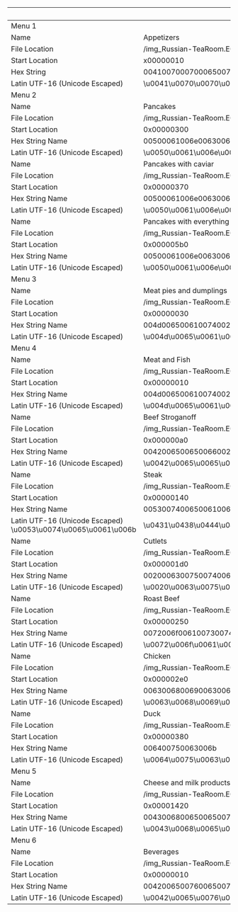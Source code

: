 


|     | ENGLISH | RUSSIAN |
| --- | --- | --- |
| Menu 1 |  |     |
| Name | Appetizers | Закуска |
| File Location | /img_Russian-TeaRoom.E01/vol_vol2/app.txt | /img_Russian-TeaRoom.E01/vol_vol2/app.txt |
| Start Location | x00000010 | 0x00000000 |
| Hex String | 004100700070006500740069007a006500720073 | 04170410041a04230421041a0418 |
| Latin UTF-16 (Unicode Escaped) | \u0041\u0070\u0070\u0065\u0074\u0069\u007a\u0065\u0072\u0073 | \u0417\u0410\u041a\u0423\u0421\u041a\u0418 |
| Menu 2 |  |     |
| Name | Pancakes | Блины |
| File Location |	/img_Russian-TeaRoom.E01/vol_vol2/app.txt | /img_Russian-TeaRoom.E01/vol_vol2/app.txt |
| Start Location | 0x00000300 | 0x000002f0 |
| Hex String Name | 00500061006e00630061006b0065 | 0411041b0418041d042b |
| Latin UTF-16 (Unicode Escaped) | \u0050\u0061\u006e\u0063\u0061\u006b\u0065 | \u0411\u041b\u0418\u041d\u042b | 
| Name | Pancakes with caviar | Блинчики с икрой |
| File Location	 | /img_Russian-TeaRoom.E01/vol_vol2/app.txt | /img_Russian-TeaRoom.E01/vol_vol2/app.txt |
| Start Location | 0x00000370 | 0x00000310 |
| Hex String Name | 00500061006e00630061006b00650073002000770069007400680020006300610076006900610072 | 0431043b0438043d044b0020044100200438043a0440043e0439 |
| Latin UTF-16 (Unicode Escaped) | \u0050\u0061\u006e\u0063\u0061\u006b\u0065\u0073\u0020\u0077\u0069\u0074\u0068\u0020\u0063\u0061\u0076\u0069\u0061\u0072 | \u0431\u043b\u0438\u043d\u044b\u0020\u0441\u0020\u0438\u043a\u0440\u043e\u0439 |
| Name | Pancakes with everything | блины с селёдкой, икрой, сметаной и сёмгой |
| File Location | /img_Russian-TeaRoom.E01/vol_vol2/app.txt | /img_Russian-TeaRoom.E01/vol_vol2/app.txt |
| Start Location | 0x000005b0 | 0x00000560 |
| Hex String Name | 00500061006e00630061006b0065007300200077006900740068002000650076006500720079007400680069006e0067 | 0439002c00200438043a0440043e0439002c00200441043c043504420430043d043e043900200438002004410451043c0433043e0439 |
| Latin UTF-16 (Unicode Escaped) | \u0050\u0061\u006e\u0063\u0061\u006b\u0065\u0073\u0020\u0077\u0069\u0074\u0068\u0020\u0063\u0061\u0076\u0069\u0061\u0072 | \u0439\u002c\u0020\u0438\u043a\u0440\u043e\u0439\u002c\u0020\u0441\u043c\u0435\u0442\u0430\u043d\u043e\u0439\u0020\u0438\u0020\u0441\u0451\u043c\u0433\u043e\u0439 |
| Menu 3 |  |     |	
| Name | Meat pies and dumplings | мясные пироги и пельмени |
| File Location | /img_Russian-TeaRoom.E01/vol_vol2/_4B0~1.TXT-slack | |
| Start Location | 0x00000030 | 0x00000000 |
| Hex String Name | 004d0065006100740020007000690065007300200061006e0064002000640075006d0070006c0069006e00670073 | 041f04180420041e0416041a0418002004180020 |
| Latin UTF-16 (Unicode Escaped) | \u004d\u0065\u0061\u0074\u0020\u0070\u0069\u0065\u0073\u0020\u0061\u006e\u0064\u0020\u0064\u0075\u006d\u0070\u006c\u0069\u006e\u0067\u0073 | \u041f\u0418\u0420\u041e\u0416\u041a\u0418\u0020\u0418\u0020 |		
| Menu 4 |  |     |	
| Name | Meat and Fish| Мясо и рыба |
| File Location	| /img_Russian-TeaRoom.E01/vol_vol3/Unalloc_18_74027520_103219200 | |	
| Start Location | 0x00000010 | 0x00000000 |
| Hex String Name | 004d00650061007400200061006e006400200046006900730068 | 042f0421041e0020041800200420042b |
| Latin UTF-16 (Unicode Escaped) | \u004d\u0065\u0061\u0074\u0020\u0061\u006e\u0064\u0020\u0046\u0069\u0073\u0068 | \u042f\u0421\u041e\u0020\u0418\u0020\u0420\u042b |		
| Name | Beef Stroganoff | бефстроганов |
| File Location | /img_Russian-TeaRoom.E01/vol_vol3/Unalloc_18_74027520_103219200 | /img_Russian-TeaRoom.E01/vol_vol3/Unalloc_18_74027520_103219200 |
| Start Location | 0x000000a0 | 0x00000000 |
| Hex String Name | 00420065006500660020005300740072006f00670061006e006f00660066 | 043104350444002d044104420440043e04330430043d043e0432 |
| Latin UTF-16 (Unicode Escaped) | \u0042\u0065\u0065\u0066\u0020\u0053\u0074\u0072\u006f\u0067\u0061\u006e\u006f\u0066\u0066 | \u0431\u0435\u0444\u002d\u0441\u0442\u0440\u043e\u0433\u0430\u043d\u043e\u0432 |
| Name | Steak | стейк |
| File Location	| /img_Russian-TeaRoom.E01/vol_vol3/Unalloc_18_74027520_103219200 |	|
| Start Location | 0x00000140 | 0x000000c0 |
| Hex String Name | 0053007400650061006b | 04310438044404480442 |
| Latin UTF-16 (Unicode Escaped)	\u0053\u0074\u0065\u0061\u006b | \u0431\u0438\u0444\u0448\u0442 |		
| Name | Cutlets | котлеты |
| File Location	| /img_Russian-TeaRoom.E01/vol_vol3/Unalloc_18_74027520_103219200	| |
| Start Location | 0x000001d0 | 0x00000150 |
| Hex String Name | 0020006300750074006c006500740073 | 043a043e0442043b04350442 |
| Latin UTF-16 (Unicode Escaped) | \u0020\u0063\u0075\u0074\u006c\u0065\u0074\u0073 | \u043a\u043e\u0442\u043b\u0435\u0442 |		
| Name | Roast Beef | жареная говядина |
| File Location | /img_Russian-TeaRoom.E01/vol_vol3/Unalloc_18_74027520_103219200	|
| Start Location | 0x00000250 | 0x000001e0 |
| Hex String Name | 0072006f00610073007400200062006500650066 | 0440043e04410442043104380444 |
| Latin UTF-16 (Unicode Escaped) | \u0072\u006f\u0061\u0073\u0074\u0020\u0062\u0065\u0065\u0066 | \u0440\u043e\u0441\u0442\u0431\u0438\u0444 |
| Name | Chicken | курица |
| File Location | /img_Russian-TeaRoom.E01/vol_vol3/Unalloc_18_74027520_103219200 | |
| Start Location | 0x000002e0 | 0x00000270 |
| Hex String Name | 0063006800690063006b0065006e | 043a04430440043804460430 |
| Latin UTF-16 (Unicode Escaped) | \u0063\u0068\u0069\u0063\u006b\u0065\u006e | \u043a\u0443\u0440\u0438\u0446\u0430 |		
| Name | Duck | утка |
| File Location	| /img_Russian-TeaRoom.E01/vol_vol3/Unalloc_18_74027520_103219200 | |
| Start Location | 0x00000380 | 0x000002f0 |
| Hex String Name | 006400750063006b | 443044204300442 |
| Latin UTF-16 (Unicode Escaped) | \u0064\u0075\u0063\u006b | \u0443\u0442\u0430\u0442 |		
| Menu 5 |  |     |		
| Name | Cheese and milk products | сыр и молочный продукт |
| File Location	| /img_Russian-TeaRoom.E01/vol_vol3/Unalloc_18_74027520_103219200 | |
| Start Location | 0x00001420 | 0x000013f0 |
| Hex String Name | 00430068006500650073006500200061006e00640020006d0069006c006b002000700072006f00640075006300740073 | 0421042b0420002004180020041c041e041b041e0427041d042b0415 | 
| Latin UTF-16 (Unicode Escaped) | \u0043\u0068\u0065\u0065\u0073\u0065\u0020\u0061\u006e\u0064\u0020\u006d\u0069\u006c\u006b\u0020\u0070\u0072\u006f\u0064\u0075\u0063\u0074\u0073 | \u0421\u042b\u0420\u0020\u0418\u0020\u041c\u041e\u041b\u041e\u0427\u041d\u042b\u0415 |
| Menu 6 |  |     |	
| Name | Beverages | напитки |
| File Location	| /img_Russian-TeaRoom.E01/vol_vol2/_4B0~1.TXT | |
| Start Location | 0x00000010 | 0x00000000 |
| Hex String Name | 004200650076006500720061006700650073 | 041d0410041f04180422041a0418 |
| Latin UTF-16 (Unicode Escaped) | \u0042\u0065\u0076\u0065\u0072\u0061\u0067\u0065\u0073 | \u041d\u0410\u041f\u0418\u0422\u041a\u0418 |